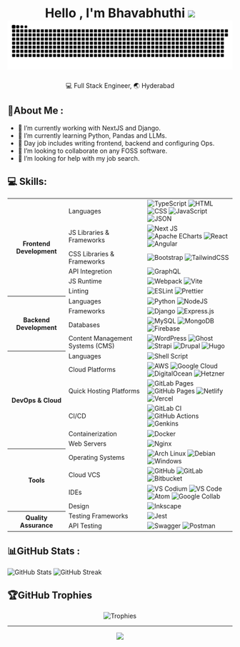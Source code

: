
<h1 align="center">
  <b>Hello , I'm Bhavabhuthi </b><img src="https://media.giphy.com/media/hvRJCLFzcasrR4ia7z/giphy.gif" width="35">
  <picture alt="snake-eats-github-progress">
    <source media="(prefers-color-scheme: dark)" srcset="https://raw.githubusercontent.com/bhavabhuthi/bhavabhuthi/output/github-contribution-grid-snake.svg?palette=github-dark" />
    <source media="(prefers-color-scheme: light)" srcset="https://raw.githubusercontent.com/bhavabhuthi/bhavabhuthi/output/github-contribution-grid-snake.svg" />
    <img alt="github-snake" src="https://raw.githubusercontent.com/bhavabhuthi/bhavabhuthi/output/github-contribution-grid-snake.svg" />
  </picture>
</h1>

<!--  -->
<p align="center">
  💻 Full Stack Engineer, 🌏 Hyderabad 
</p>


## 💫About Me :
- 🔭 I’m currently working with NextJS and Django.
- 🌱 I’m currently learning Python, Pandas and LLMs.
- 🔭 Day job includes writing frontend, backend and configuring Ops.
- 👯 I’m looking to collaborate on any FOSS software.
- 🤔 I’m looking for help with my job search.



## 💻 Skills:

<table>
    <tbody>  
<!-- Frontend Development-->
        <tr>
          <th rowspan="6">Frontend Development</th>
            <td>Languages</td>
            <td>
                <img src="https://img.shields.io/badge/typescript-%23007ACC.svg?style=for-the-badge&logo=typescript&logoColor=white" alt="TypeScript">
                <img src="https://img.shields.io/badge/html-%23E34F26.svg?style=for-the-badge&logo=html5&logoColor=white" alt="HTML">
                <img src="https://img.shields.io/badge/css-%231572B6.svg?style=for-the-badge&logo=css3&logoColor=white" alt="CSS">
                <img src="https://img.shields.io/badge/javascript-%23323330.svg?style=for-the-badge&logo=javascript&logoColor=%23F7DF1E" alt="JavaScript">
                <img src="https://img.shields.io/badge/json-5E5C5C?style=for-the-badge&logo=json&logoColor=white" alt="JSON">
            </td>
        </tr>
        <tr>
            <td>JS Libraries & Frameworks</td>
            <td>
                <img src="https://img.shields.io/badge/Next-black?style=for-the-badge&logo=next.js&logoColor=white" alt="Next JS">
                <img src="https://img.shields.io/badge/Apache%20Echarts%20-grey?style=for-the-badge&logo=apacheecharts&logoColor=white" alt="Apache ECharts">
                <img src="https://img.shields.io/badge/react-%2320232a.svg?style=for-the-badge&logo=react&logoColor=%2361DAFB" alt="React">
<!--                 <img src="https://img.shields.io/badge/vuejs-%2335495e.svg?style=for-the-badge&logo=vuedotjs&logoColor=%234FC08D" alt="Vue.js"> -->
                <img src="https://img.shields.io/badge/angular-%23DD0031.svg?style=for-the-badge&logo=angular&logoColor=white" alt="Angular">
            </td>
        </tr>
        <tr>
            <td>CSS Libraries & Frameworks</td>
            <td>
                <img src="https://img.shields.io/badge/bootstrap-%23563D7C.svg?style=for-the-badge&logo=bootstrap&logoColor=white" alt="Bootstrap">
                <img src="https://img.shields.io/badge/tailwindcss-%2338B2AC.svg?style=for-the-badge&logo=tailwind-css&logoColor=white" alt="TailwindCSS">
            </td>
        </tr>
        <tr>
            <td>API Integretion</td>
            <td>
                <img src="https://img.shields.io/badge/Apollo%20GraphQL-311C87?&style=for-the-badge&logo=Apollo%20GraphQL&logoColor=white" alt="GraphQL">
                <img src="" alt="">
            </td>
        </tr>
        <tr>
            <td>JS Runtime</td>
            <td>
                <img src="https://img.shields.io/badge/Webpack-8DD6F9?style=for-the-badge&logo=Webpack&logoColor=white" alt="Webpack">
                <img src="https://img.shields.io/badge/Vite-B73BFE?style=for-the-badge&logo=vite&logoColor=FFD62E" alt="Vite">
            </td>
        </tr>
        <tr>
            <td>Linting</td>
            <td>
                <img src="https://img.shields.io/badge/ESLint-4B3263?style=for-the-badge&logo=eslint&logoColor=white" alt="ESLint">
                <img src="https://img.shields.io/badge/prettier-1A2C34?style=for-the-badge&logo=prettier&logoColor=F7BA3E" alt="Prettier">
            </td>
  </tr>
<!-- Backend Development -->
        <tr>
          <th rowspan="4">Backend Development</th>
            <td>Languages</td>
            <td>
                <img src="https://img.shields.io/badge/python-3670A0?style=for-the-badge&logo=python&logoColor=ffdd54" alt="Python">
                <img src="https://img.shields.io/badge/Node%20js-339933?style=for-the-badge&logo=nodedotjs&logoColor=white" alt="NodeJS">
            </td>
        </tr>
        <tr>
            <td>Frameworks</td>
            <td>
                <img src="https://img.shields.io/badge/Django-092E20?style=for-the-badge&logo=django&logoColor=green" alt="Django">
                <img src="https://img.shields.io/badge/express.js-%23404d59.svg?style=for-the-badge&logo=express&logoColor=%2361DAFB" alt="Express.js">
            </td>
        </tr>
        <tr>
            <td>Databases</td>
            <td>
                <img src="https://img.shields.io/badge/mysql-%2300f.svg?style=for-the-badge&logo=mysql&logoColor=white" alt="MySQL">
                <img src="https://img.shields.io/badge/MongoDB-%234ea94b.svg?style=for-the-badge&logo=mongodb&logoColor=white" alt="MongoDB">
                <img src="https://img.shields.io/badge/firebase-%23039BE5.svg?style=for-the-badge&logo=firebase" alt="Firebase">
            </td>
        </tr>
      <tr>
            <td>Content Management Systems (CMS)</td>
            <td>
                <img src="https://img.shields.io/badge/WordPress-%23117AC9.svg?style=for-the-badge&logo=WordPress&logoColor=white" alt="WordPress">
                <img src="https://img.shields.io/badge/ghost-%23000.svg?style=for-the-badge&logo=ghost&logoColor=%23F7DF1E" alt="Ghost">
                <img src="https://img.shields.io/badge/strapi-%232E7EEA.svg?style=for-the-badge&logo=strapi&logoColor=white" alt="Strapi">
                <img src="https://img.shields.io/badge/drupal-%230678BE.svg?style=for-the-badge&logo=drupal&logoColor=white" alt="Drupal">
                <img src="https://img.shields.io/badge/Hugo-FF4088?style=for-the-badge&logo=hugo&logoColor=white" alt="Hugo">
            </td>
        </tr>
<!--         <tr>
            <th colspan="2">DevOps & Cloud</th>
        </tr> -->
        <tr>
          <th rowspan="6">DevOps & Cloud</th>
            <td>Languages</td>
            <td>
                <img src="https://img.shields.io/badge/shell_script-%23121011.svg?style=for-the-badge&logo=gnu-bash&logoColor=white" alt="Shell Script">
            </td>
        </tr>
        <tr>
            <td>Cloud Platforms</td>
            <td>
                <img src="https://img.shields.io/badge/AWS-%23FF9900.svg?style=for-the-badge&logo=amazon-aws&logoColor=white" alt="AWS">
                <img src="https://img.shields.io/badge/Google%20Cloud-%234285F4.svg?style=for-the-badge&logo=google-cloud&logoColor=white" alt="Google Cloud">
                <img src="https://img.shields.io/badge/DigitalOcean-%230167ff.svg?style=for-the-badge&logo=digitalOcean&logoColor=white" alt="DigitalOcean">
                <img src="https://img.shields.io/badge/Hetzner-D50C2D?style=for-the-badge&logo=hetzner&logoColor=white" alt="Hetzner">
            </td>
        </tr>
        <tr>
            <td>Quick Hosting Platforms</td>
            <td>
                <img src="https://img.shields.io/badge/GitLab%20Pages-grey?style=for-the-badge&logo=gitlab&logoColor=white" alt="GitLab Pages">
                <img src="https://img.shields.io/badge/GitHub%20Pages-grey?style=for-the-badge&logo=github" alt="GitHub Pages">
                <img src="https://img.shields.io/badge/Netlify-00C7B7?style=for-the-badge&logo=netlify&logoColor=white" alt="Netlify">
                <img src="https://img.shields.io/badge/Vercel-000000?style=for-the-badge&logo=vercel&logoColor=white" alt="Vercel">
            </td>
        </tr>
        <tr>
            <td>CI/CD</td>
            <td>
                <img src="https://img.shields.io/badge/GitLab%20CI-%23181717.svg?style=for-the-badge&logo=gitlab&logoColor=white" alt="GitLab CI">
                <img src="https://img.shields.io/badge/GitHub_Actions-2088FF?style=for-the-badge&logo=github-actions&logoColor=white" alt="GitHub Actions">
                <img src="https://img.shields.io/badge/Jenkins-49728B?style=for-the-badge&logo=jenkins&logoColor=white" alt="Genkins">
            </td>
        </tr>
        <tr>
            <td>Containerization</td>
            <td>
                <img src="https://img.shields.io/badge/docker-%230db7ed.svg?style=for-the-badge&logo=docker&logoColor=white" alt="Docker">
            </td>
        </tr>
        <tr>
            <td>Web Servers</td>
            <td>
                <img src="https://img.shields.io/badge/nginx-%23009639.svg?style=for-the-badge&logo=nginx&logoColor=white" alt="Nginx">
            </td>
        </tr>
<!--       <tr>
            <th colspan="2">Tools</th>
        </tr> -->
        <tr>
          <th rowspan="4">Tools</th>
            <td>Operating Systems</td>
            <td>
                <img src="https://img.shields.io/badge/Arch%20Linux%20-white?style=for-the-badge&logo=archlinux" alt="Arch Linux">
                <img src="https://img.shields.io/badge/Debian%20-%23A81D33?style=for-the-badge&logo=debian" alt="Debian">
                <img src="https://img.shields.io/badge/Windows-0078D6?style=for-the-badge&logo=windows&logoColor=white" alt="Windows">
            </td>
        </tr>
<!--         <tr>
            <td>Version Control Systems (VCS)</td>
            <td>
                <img src="https://img.shields.io/badge/git-%23F05033.svg?style=for-the-badge&logo=git&logoColor=white" alt="Git">
            </td>
        </tr> -->
        <tr>
            <td>Cloud VCS</td>
            <td>
                <img src="https://img.shields.io/badge/github-%23121011.svg?style=for-the-badge&logo=github&logoColor=white" alt="GitHub">
                <img src="https://img.shields.io/badge/gitlab-%23181717.svg?style=for-the-badge&logo=gitlab&logoColor=white" alt="GitLab">
                <img src="https://img.shields.io/badge/bitbucket-%230047B3.svg?style=for-the-badge&logo=bitbucket&logoColor=white" alt="Bitbucket">
            </td>
        </tr>
        <tr>
            <td>IDEs</td>
            <td>
                <img src="https://img.shields.io/badge/VS%20Codium-white?style=for-the-badge&logo=vscodium" alt="VS Codium">
                <img src="https://img.shields.io/badge/Visual_Studio_Code-0078D4?style=for-the-badge&logo=visual%20studio%20code&logoColor=white" alt="VS Code">
                <img src="https://img.shields.io/badge/Atom-%2366595C.svg?style=for-the-badge&logo=atom&logoColor=white" alt="Atom">
                <img src="https://img.shields.io/badge/Colab-F9AB00?style=for-the-badge&logo=googlecolab&color=525252" alt="Google Collab">
            </td>
        </tr>
        <tr>
            <td>Design</td>
            <td>
                <img src="https://img.shields.io/badge/Inkscape-e0e0e0?style=for-the-badge&logo=inkscape&logoColor=080A13" alt="Inkscape">
            </td>
        </tr>
<!--        <tr>
            <th rowspan="3">Quality Assurance</th>
        </tr> -->

  <tr>
            <th rowspan="2">Quality Assurance</th>
            <td>Testing Frameworks</td>
            <td>
                <img src="https://img.shields.io/badge/Jest-C21325?style=for-the-badge&logo=jest&logoColor=white" alt="Jest">
            </td>
        </tr>
  <tr>
            <td>API Testing</td>
            <td>
                <img src="https://img.shields.io/badge/-Swagger-%23Clojure?style=for-the-badge&logo=swagger&logoColor=white" alt="Swagger">
                <img src="https://img.shields.io/badge/Postman-FF6C37?style=for-the-badge&logo=postman&logoColor=white" alt="Postman">
            </td>
        </tr>
    </tbody>
</table>


## 📊GitHub Stats :

<img src="https://github-readme-stats.vercel.app/api?username=bhavabhuthi&theme=dark&hide_border=true&include_all_commits=true&count_private=false" alt="GitHub Stats"> <img src="https://github-readme-streak-stats.herokuapp.com/?user=bhavabhuthi&theme=dark&hide_border=true" alt="GitHub Streak">




<!-- ![](https://github-readme-stats.vercel.app/api/top-langs/?username=bhavabhuthi&theme=dark&hide_border=true&include_all_commits=true&count_private=false&layout=compact) -->

## 🏆GitHub Trophies
<p align="center">
<img src="https://github-trophies.vercel.app/?username=bhavabhuthi&theme=radical&no-frame=false&no-bg=true&margin-w=4" alt="Trophies">
</p>



---


<p align="center">
<img src="https://visitcount.itsvg.in/api?id=bhavabhuthi&icon=6&color=4)](https://visitcount.itsvg.in">
</p>






<!--
**bhavabhuthi/bhavabhuthi** is a ✨ _special_ ✨ repository because its `README.md` (this file) appears on your GitHub profile.

Here are some ideas to get you started:

- 🔭 I’m currently working on ...
- 🌱 I’m currently learning ...
- 👯 I’m looking to collaborate on ...
- 🤔 I’m looking for help with ...
- 💬 Ask me about ...
- 📫 How to reach me: ...
- 😄 Pronouns: ...
- ⚡ Fun fact: ...
-->


